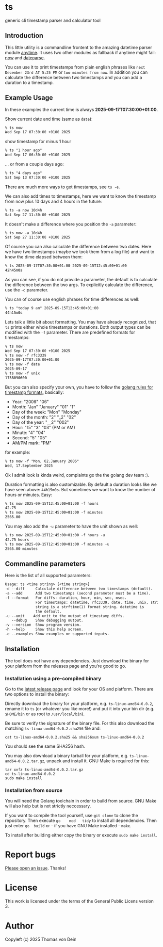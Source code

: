 # ts

generic cli timestamp parser and calculator tool

## Introduction

This little utility is a commandline frontent to the amazing datetime
parser module [anytime](https://github.com/ijt/go-anytime). It uses
two other modules as fallback if anytime might fail:
[now](https://github.com/jinzhu/now) and
[dateparse](github.com/araddon/dateparse).

You can use it to print timestamps from plain english phrases like
`next December 23rd AT 5:25 PM` or `two minutes from now`. In addition
you can calculate the difference between two timestamps and you can
add a duration to a timestamp.


## Example Usage

In these examples the current time is always **2025-09-17T07:30:00+01:00**.

Show current date and time (same as `date`):
```default
% ts now
Wed Sep 17 07:30:00 +0100 2025
```

show timestamp for minus 1 hour
```default
% ts "1 hour ago"
Wed Sep 17 06:30:00 +0100 2025
```

... or from a couple days ago:
```default
% ts "4 days ago"
Sat Sep 13 07:30:00 +0100 2025
```
There are much more ways to get timestamps, see `ts -e`.

We  can  also add  times  to  timestamps, here  we  want  to know  the
timestamp from now plus 10 days and 4 hours in the future:
```default
% ts -a now 10d4h
Sat Sep 27 11:30:00 +0100 2025
```

It doesn't make a difference where you position the `-a` parameter:
```default
% ts now -a 10d4h
Sat Sep 27 11:30:00 +0100 2025
```
Of course you can also calculate the difference between two
dates. Here we have two timestamps (maybe we took them from a log
file) and want to know the dime elapsed between them:

```default
% ts 2025-09-17T07:30:00+01:00 2025-09-15T12:45:00+01:00
42h45m0s
```
As you can see, if you do not provide a parameter, the default is to
calculate the difference between the two args. To explicitly calculate
the difference, use the `-d` parameter.

You can of course use english phrases for time differences as well:
```default
% ts "today 9 am" 2025-09-15T12:45:00+01:00
44h15m0s
```

Lets talk a little bit about formatting. You may have already
recognized, that `ts` prints either whole timestamps or
durations. Both output types can be modified with the `-f`
parameter. There are predefined formats for timestamps:

```default
% ts now 
Wed Sep 17 07:30:00 +0100 2025
% ts now -f rfc3339
2025-09-17T07:30:00+01:00
% ts now -f date
2025-09-17
% ts now -f unix
1758090600
```

But you can also specify your own, you have to follow the [golang
rules for timestamp formats](https://pkg.go.dev/time#Layout),
basically:

* Year: "2006" "06"
* Month: "Jan" "January" "01" "1"
* Day of the week: "Mon" "Monday"
* Day of the month: "2" "_2" "02"
* Day of the year: "__2" "002"
* Hour: "15" "3" "03" (PM or AM)
* Minute: "4" "04"
* Second: "5" "05"
* AM/PM mark: "PM"

for example:
```default
% ts now -f "Mon, 02.January 2006"
Wed, 17.September 2025
```

Ok I admit look is kinda weird, complaints go the the golang dev team
:).

Duration formatting is also customizable. By default a duration looks
like we have seen above: `44h15m0s`. But sometimes we want to know the
number of hours or minutes. Easy:

```default
% ts now 2025-09-15T12:45:00+01:00 -f hours
42.75
% ts now 2025-09-15T12:45:00+01:00 -f minutes
2565.00
```

You may also add the `-u` parameter to have the unit shown as well:

```default
% ts now 2025-09-15T12:45:00+01:00 -f hours -u
42.75 hours
% ts now 2025-09-15T12:45:00+01:00 -f minutes -u
2565.00 minutes
```

## Commandline parameters

Here is the list of all supported parameters:

```default
Usage: ts <time string> [<time string>]
-d --diff     Calculate difference between two timestamps (default).
-a --add      Add two timestamps (second parameter must be a time).
-f --format   For diffs: duration, hour, min, sec, msec.
              For timestamps: datetime, rfc3339, date, time, unix, string.
              string is a strftime(1) format string. datetime is
              the default.
-u --unit    Add unit to the output of timestamp diffs.
   --debug    Show debugging output.
-v --version  Show program version.
-h --help     Show this help screen.
-e --examples Show examples or supported inputs.
```


## Installation

The tool does not have any dependencies.  Just download the binary for
your platform from the releases page and you're good to go.

### Installation using a pre-compiled binary

Go to the [latest release page](https://github.com/TLINDEN/ts/releases/latest)
and look for your OS and platform. There are two options to install the binary:

Directly     download     the     binary    for     your     platform,
e.g. `ts-linux-amd64-0.0.2`, rename it to `ts` (or whatever
you like more!)  and put it into  your bin dir (e.g. `$HOME/bin` or as
root to `/usr/local/bin`).

Be sure  to verify  the signature  of the binary  file. For  this also
download the matching `ts-linux-amd64-0.0.2.sha256` file and:

```shell
cat ts-linux-amd64-0.0.2.sha25 && sha256sum ts-linux-amd64-0.0.2
```
You should see the same SHA256 hash.

You  may  also download  a  binary  tarball  for your  platform,  e.g.
`ts-linux-amd64-0.0.2.tar.gz`,  unpack and  install it.  GNU Make  is
required for this:
   
```shell
tar xvfz ts-linux-amd64-0.0.2.tar.gz
cd ts-linux-amd64-0.0.2
sudo make install
```

### Installation from source

You will need the Golang toolchain  in order to build from source. GNU
Make will also help but is not strictly neccessary.

If you want to compile the tool yourself, use `git clone` to clone the
repository.   Then   execute   `go    mod   tidy`   to   install   all
dependencies. Then  just enter `go  build` or -  if you have  GNU Make
installed - `make`.

To install after building either copy the binary or execute `sudo make
install`. 

# Report bugs

[Please open an issue](https://github.com/TLINDEN/ts/issues). Thanks!

# License

This work is licensed under the terms of the General Public Licens
version 3.

# Author

Copyleft (c) 2025 Thomas von Dein

